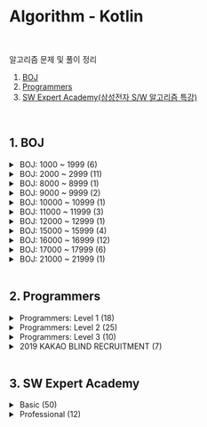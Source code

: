 # Algorithm - Kotlin
<br/>

알고리즘 문제 및 풀이 정리<br/>


1. [BOJ](#1-boj) <br/>
2. [Programmers](#2-programmers) <br/>
3. [SW Expert Academy(삼성전자 S/W 알고리즘 특강)](#3-sw-expert-academy) <br/>


<br/>

## 1. BOJ

<details>
<summary>&nbsp;BOJ: 1000 ~ 1999 (6)</summary>
<div markdown="1">
<br/>

| 번호                                         | 제목                       | 유형       | 풀이                                    |
|--------------------------------------------|---------------------------|----------|---------------------------------------|
| [1012](https://www.acmicpc.net/problem/1012) |[유기농 배추](src/boj/dfsBfs/BOJ_1012_OrganicCabbage.kt)| BFS      |
| [1175](https://www.acmicpc.net/problem/1175) |[배달](src/boj/dfsBfs/BOJ_1175_Delivery.kt)| BFS      | [blog](https://jsl663.tistory.com/33) |
| [1260](https://www.acmicpc.net/problem/1260) |[DFS 와 BFS](src/boj/dfsBfs/BOJ_1260_DFSandBFS.kt)| DFS, BFS |
| [1385](https://www.acmicpc.net/problem/1385) |[벌집](src/boj/dfsBfs/BOJ_1385_HoneyComb.kt) | BFS | [blog](https://jsl663.tistory.com/38) |
| [1525](https://www.acmicpc.net/problem/1525) |[퍼즐](src/boj/dfsBfs/BOJ_1525_Puzzle.kt) | BFS      | [blog](https://jsl663.tistory.com/31) |
| [1913](https://www.acmicpc.net/problem/1913) |[달팽이1](src/boj/unsolved/BOJ_1913_Snail.kt)| 구현       |

</div>
</details>


<details>
<summary>&nbsp;BOJ: 2000 ~ 2999 (11)</summary>
<div markdown="1">
<br/>

| 번호                                          | 제목                                                   | 유형    | 풀이  |
|----------------------------------------------|------------------------------------------------------|-------|-----|
| [2178](https://www.acmicpc.net/problem/2178) | [미로 탐색](src/boj/dfsBfs/BOJ_2178_MazeExploration.kt)  | BFS   |
| [2210](https://www.acmicpc.net/submit/2210) | [숫자판 점프](src/boj/bruteForce/BOJ_2210_NumPadJump.kt) | 완전 탐색 |
| [2422](https://www.acmicpc.net/problem/2422) | [한윤정이 이탈리아에 가서 아이스크림을 사먹는데](src/boj/bruteForce/BOJ_2422_ItalyIcecream.kt) | 완전 탐색 |
| [2470](https://www.acmicpc.net/problem/2470) | [두 용액](src/boj/etc/BOJ_2470_TwoSolutions.kt) | 투 포인터 |
| [2529](https://www.acmicpc.net/problem/2529) | [부등호](src/boj/bruteForce/BOJ_2529_InequalitySign.kt) | 완전 탐색 |
| [2606](https://www.acmicpc.net/problem/2606) | [바이러스](src/boj/dfsBfs/BOJ_2606_Virus.kt) | BFS |
| [2667](https://www.acmicpc.net/problem/2667) | [단지 번호 붙이기](src/boj/dfsBfs/BOJ_2667_VillageNumbering.kt) | BFS |
| [2675](https://www.acmicpc.net/problem/2675) | [문자열 반복](src/boj/unsolved/BOJ_2675_StringRepetition.kt) | 구현 |
| [2745](https://www.acmicpc.net/problem/2745) | [진법 변환](src/boj/unsolved/BOJ_2745_BaseConversion.kt) | 구현 |
| [2839](https://www.acmicpc.net/problem/2839) | [설탕 배달](src/boj/dp/BOJ_2839_SugarDelivery.kt) | DP |
| [2902](https://www.acmicpc.net/problem/2902) | [KMP는 왜 KMP일까?](src/boj/etc/BOJ_2902_WhyIsKMPaKMP.kt) | 구현 |

</div>
</details>


<details>
<summary>&nbsp;BOJ: 8000 ~ 8999 (1)</summary>
<div markdown="1">
<br/>

| 번호                                          | 제목                                                   | 유형    | 풀이 |
|----------------------------------------------|------------------------------------------------------|-------|-----|
| [8111](https://www.acmicpc.net/problem/8111) | [0 과 1](src/boj/dfsBfs/BOJ_8111_ZeroAndOne.kt) | BFS |

</div>
</details>


<details>
<summary>&nbsp;BOJ: 9000 ~ 9999 (2)</summary>
<div markdown="1">
<br/>

| 번호                                          | 제목                                                   | 유형   | 풀이 |
|----------------------------------------------|------------------------------------------------------|------|-----|
| [9019](https://www.acmicpc.net/problem/9019) | [DSLR](src/boj/unsolved/BOJ_9019_DSLR.kt) | BFS  |
| [9328](https://www.acmicpc.net/problem/9328) | [열쇠](src/boj/dfsBfs/BOJ_9328_Key.kt) | BFS  |

</div>
</details>


<details>
<summary>&nbsp;BOJ: 10000 ~ 10999 (1)</summary>
<div markdown="1">
<br/>

| 번호                                          | 제목                                                   | 유형   | 풀이 |
|----------------------------------------------|------------------------------------------------------|------|-----|
| [10942](https://www.acmicpc.net/problem/10942) | [팰린드롬?](src/boj/dp/BOJ_10942_Palindrome.kt) | DP |

</div>
</details>


<details>
<summary>&nbsp;BOJ: 11000 ~ 11999 (3)</summary>
<div markdown="1">
<br/>

| 번호                                             | 제목                                                 | 유형  | 풀이 |
|------------------------------------------------|----------------------------------------------------|-----|-----|
| [11005](https://www.acmicpc.net/problem/11005) | [진법 변환2](src/boj/etc/BOJ_11005_BaseConversion2.kt) | 구현  |
| [11048](https://www.acmicpc.net/problem/11048) | [이동하기](src/boj/dp/BOJ_11048_Move.kt)               | DP  |
| [11060](https://www.acmicpc.net/problem/11060) | [점프 점프](src/boj/dp/BOJ_11060_JumpJump.kt)          | DP  |

</div>
</details>


<details>
<summary>&nbsp;BOJ: 12000 ~ 12999 (1)</summary>
<div markdown="1">
<br/>

| 번호                                             | 제목                                                   | 유형    | 풀이 |
|------------------------------------------------|------------------------------------------------------|-------|-----|
| [12851](https://www.acmicpc.net/problem/12851) | [숨바꼭질 2](src/boj/dfsBfs/BOJ_12851_HideAndSeek2.kt) | BFS |

</div>
</details>


<details>
<summary>&nbsp;BOJ: 15000 ~ 15999 (4)</summary>
<div markdown="1">
<br/>

| 번호                                             | 제목                                                   | 유형    | 풀이 |
|------------------------------------------------|------------------------------------------------------|-------|-----|
| [15558](https://www.acmicpc.net/problem/15558) | [점프 게임](src/boj/dfsBfs/BOJ_15558_JumpGame.kt) | BFS |
| [15653](https://www.acmicpc.net/problem/15653) | [구슬 탈출 4](src/boj/dfsBfs/BOJ_15653_MarbleEscape4.kt) | BFS | [blog](https://jsl663.tistory.com/33) |
| [15683](https://www.acmicpc.net/problem/15683) | [감시](src/boj/bruteForce/BOJ_15683_Serveillance.kt) | 완전 탐색 |
| [15686](https://www.acmicpc.net/problem/15686) | [치킨 배달](src/boj/bruteForce/BOJ_15686_ChickenDelivery.kt) | 완전 탐색 |

</div>
</details>


<details>
<summary>&nbsp;BOJ: 16000 ~ 16999 (12)</summary>
<div markdown="1">
<br/>

| 번호                                             | 제목                                                   | 유형    | 풀이                                     |
|------------------------------------------------|------------------------------------------------------|-------|----------------------------------------|
| [16637](https://www.acmicpc.net/problem/16637) | [괄호 추가하기](src/boj/bruteForce/BOJ_16637_AddParentheses.kt) | 완전 탐색 |
| [16920](https://www.acmicpc.net/problem/16920) | [확장 게임](src/boj/dfsBfs/BOJ_16920_ExpansionGame.kt) | BFS | [blog](https://jsl663.tistory.com/35)  |
| [16922](https://www.acmicpc.net/problem/16922) | [로마 숫자 만들기](src/boj/bruteForce/BOJ_16922_MakingRomanNumerals.kt) | 완전 탐색 |
| [16924](https://www.acmicpc.net/problem/16924) | [십자가 찾기](src/boj/bruteForce/BOJ_16924_FindCross.kt) | 완전 탐색 |
| [16936](https://www.acmicpc.net/problem/16936) | [나3곱2](src/boj/bruteForce/BOJ_16936_Division3Multiplication2.kt) | 완전 탐색 |
| [16937](https://www.acmicpc.net/problem/16937) | [두 스티커](src/boj/bruteForce/BOJ_16937_TwoStickers.kt) | 완전 탐색 |
| [16938](https://www.acmicpc.net/problem/16938) | [캠프 준비](src/boj/bruteForce/BOJ_16938_CampReady.kt) | 완전 탐색 |
| [16943](https://www.acmicpc.net/problem/16943) | [숫자 재배치](src/boj/bruteForce/BOJ_16943_NumberReplacement.kt) | 완전 탐색 |
| [16959](https://www.acmicpc.net/problem/16959) | [체스판 여행 1](src/boj/dfsBfs/BOJ_16959_ChessboardTravel1.kt) | BFS | [blog](https://jsl663.tistory.com/40)  |
| [16968](https://www.acmicpc.net/problem/16968) | [차량 번호판1](src/boj/bruteForce/BOJ_16968_LicensePlate1.kt) | 완전 탐색 |
| [16971](https://www.acmicpc.net/problem/16917) | [양념 반 후라이드 반](src/boj/bruteForce/BOJ_16971_HalfSeasonedHalfFried.kt) | 완전 탐색 |
| [16973](https://www.acmicpc.net/problem/16973) | [직사각형 탈출](src/boj/dfsBfs/BOJ_16973_RectangleEscape.kt) | BFS |

</div>
</details>


<details>
<summary>&nbsp;BOJ: 17000 ~ 17999 (6)</summary>
<div markdown="1">
<br/>

| 번호                                             | 제목                                                   | 유형    | 풀이  |
|------------------------------------------------|------------------------------------------------------|-------|-----|
| [17088](https://www.acmicpc.net/problem/17088) | [등차수열 변환](src/boj/bruteForce/BOJ_17088_ArithmeticSequenceTransform.kt) | 완전 탐색 |
| [17089](https://www.acmicpc.net/problem/17089) | [세 친구](src/boj/bruteForce/BOJ_17089_ThreeFriends.kt) | 완전 탐색 |
| [17071](https://www.acmicpc.net/problem/17071) | [숨바꼭질 5](src/boj/dfsBfs/BOJ_17071_HideAndSeek5.kt) | BFS   | [blog](https://jsl663.tistory.com/32) |
| [17135](https://www.acmicpc.net/problem/17135) | [캐슬 디펜스](src/boj/bruteForce/BOJ_17135_CastleDefense.kt) | 완전 탐색 |
| [17281](https://www.acmicpc.net/problem/17281) | [야구](src/boj/bruteForce/BOJ_17281_Baseball.kt) | 완전 탐색 |
| [17406](https://www.acmicpc.net/problem/17406) | [배열 돌리기4](src/boj/bruteForce/BOJ_17406_ArrayRotation4.kt) | 완전 탐색 |

</div>
</details>


<details>
<summary>&nbsp;BOJ: 21000 ~ 21999 (1)</summary>
<div markdown="1">
<br/>

| 번호                                             | 제목                                                   | 유형    | 풀이  |
|------------------------------------------------|------------------------------------------------------|-------|-----|
| [21921](https://www.acmicpc.net/problem/21921) | [블로그](src/boj/etc/BOJ_21921_Blog.kt) | 슬라이딩 윈도우 |

</div>
</details>


<br/>

## 2. Programmers

<details>
<summary>&nbsp;Programmers: Level 1 (18)</summary>
<div markdown="1">
<br/>

|  레벨  |제목|유형|
|:----:|----|----|
|  1   |[없는 숫자 더하기](src/programmers/practice/level1/AddMissingNumbers.kt)|
|  1   |[음양 더하기](src/programmers/practice/level1/AddNegativePositiveNumbers.kt)|
|  1   |[부족한 금액 계산하기](src/programmers/practice/level1/CalculateShortfall.kt)|
|  1   |[크레인 인형뽑기 게임](src/programmers/practice/level1/CranePuppetGame.kt)|
|  1   |[내적(Dot product)](src/programmers/practice/level1/DotProduct.kt)|
|  1   |[실패율](src/programmers/kakao/y2019/KAKAO_BLIND_2019_P1.kt)|
|  1   |[나머지가 1이 되는 수 찾기](src/programmers/practice/level1/FindRemainderOne.kt)|
|  1   |[신고 결과 받기](src/programmers/practice/level1/GetReportResults.kt)|
|  1   |[체육복](src/programmers/practice/level1/GymSuit.kt)|
|  1   |[K번째 수](src/programmers/practice/level1/KthNumber.kt)|
|  1   |[로또](src/programmers/practice/level1/Lotto.kt)|
|  1   |[최소 직사각형](src/programmers/practice/level1/MinRectangle.kt)|
|  1   |[모의고사](src/programmers/practice/level1/MockExam.kt)|
|  1   |[약수의 갯수와 덧셈](src/programmers/practice/level1/NumberOfDivisorsAndAddition.kt)|
|  1   |[두 개 뽑아서 더하기](src/programmers/practice/level1/TakeTwoNumbersAndSums.kt)|
|  1   |[3진법 뒤집기](src/programmers/practice/level1/TernaryReversed.kt)|
|  1   |[2016년](src/programmers/practice/level1/Year2016.kt)|

</div>
</details>


<details>
<summary>&nbsp;Programmers: Level 2 (25)</summary>
<div markdown="1">
<br/>

|레벨|제목|유형|
|:----:|----|----|
|  2   |[양궁 대회](src/programmers/practice/level2/ArcheryCompetition.kt)|
|  2   |[카펫](src/programmers/practice/level2/Carpet.kt)|
|  2   |[거리두기 확인하](src/programmers/practice/level2/CheckSocialDistancing.kt)|
|  2   |[배달](src/programmers/practice/level2/Delivery.kt)|
|  2   |[위장](src/programmers/practice/level2/DisGuise.kt)|
|  2   |[피로도](src/programmers/practice/level2/FatigueLevel.kt)|
|  2   |[소수 찾기](src/programmers/practice/level2/FindPrimeNumber.kt)|
|  2   |[기능 개발](src/programmers/practice/level2/FunctionDevelopment.kt)|
|  2   |[H-Index](src/programmers/practice/level2/H_Index.kt)|
|  2   |[조이스틱](src/programmers/practice/level2/JoyStick.kt)|
|  2   |[K진수에서 소수 갯수 구하기](src/programmers/practice/level2/KdecimalPrimeNumber.kt)|
|  2   |[가장 큰 수](src/programmers/practice/level2/LargestNumber.kt)|
|  2   |[빛의 경로 싸이클](src/programmers/practice/level2/LightPathCycle.kt)|
|  2   |[행렬 테두리 회전하기](src/programmers/practice/level2/MatrixEdgeRotation.kt)|
|  2   |[수식 최대화](src/programmers/practice/level2/MaximizeFormulas.kt)|
|  2   |[괄호 변환](src/programmers/practice/level2/ParenthesisConversion.kt)|
|  2   |[주차 요금 계산](src/programmers/practice/level2/ParkingFeeCalculation.kt)|
|  2   |[멀쩡한 사각형](src/programmers/practice/level2/PlainSquare.kt)|
|  2   |[프린터](src/programmers/practice/level2/Printer.kt)|
|  2   |[괄호 회전하기](src/programmers/practice/level2/RotateParentheses.kt)|
|  2   |[문자열 압축](src/programmers/practice/level2/StringZip.kt)|
|  2   |[타겟 넘버](src/programmers/practice/level2/TargetNumber.kt)|
|  2   |[삼각 달팽이](src/programmers/practice/level2/TriangleSnail.kt)|
|  2   |[다리를 지나는 트럭](src/programmers/practice/level2/TrucksCrossingBridge.kt)|
|  2   |[튜플](src/programmers/practice/level2/Tuple.kt)|

</div>
</details>


<details>
<summary>&nbsp;Programmers: Level 3 (10)</summary>
<div markdown="1">
<br/>

|  레벨  |제목|유형|
|:----:|----|----|
|  3   |[베스트 앨범](src/programmers/practice/level3/BestAlbum.kt)|
|  3   |[섬 연결하기](src/programmers/practice/level3/ConnectingIslands.kt)|
|  3   |[디스크 컨트롤러](src/programmers/practice/level3/DiskController.kt)|
|  3   |[이중 우선순위 큐](src/programmers/practice/level3/DualPriorityQueue.kt)|
|  3   |[가장 먼 노드](src/programmers/practice/level3/FarthestNode.kt)|
|  3   |[입국 심사](src/programmers/practice/level3/Immigration.kt)|
|  3   |[네트워크](src/programmers/practice/level3/Network.kt)|
|  3   |[양과 늑대](src/programmers/practice/level3/SheepAndWolf.kt)|
|  3   |[여행 경로](src/programmers/practice/level3/TravelRoute.kt)|
|  3   |[단어 변환](src/programmers/practice/level3/WordConversion.kt)|

</div>
</details>


<details>
<summary>&nbsp;2019 KAKAO BLIND RECRUITMENT (7)</summary>
<div markdown="1">
<br/>

| 번호  | 제목 |
|:---:|----|
|  1  |[실패율](src/programmers/kakao/y2019/KAKAO_BLIND_2019_P1.kt)|
|  2  |[오픈채팅방](src/programmers/kakao/y2019/KAKAO_BLIND_2019_P2.kt)|
|  3  |[후보키](src/programmers/kakao/y2019/KAKAO_BLIND_2019_P3.kt)|
|  4  |[길 찾기 게임](src/programmers/kakao/y2019/KAKAO_BLIND_2019_P4.kt)|
|  5  |[무지의 먹방 라이브](src/programmers/kakao/y2019/KAKAO_BLIND_2019_P5.kt)|
|  6  |[매칭 점수](src/programmers/kakao/y2019/KAKAO_BLIND_2019_P6.kt)|
|  7  |[블록 게임](src/programmers/kakao/y2019/KAKAO_BLIND_2019_P7.kt)|

</div>
</details>


<br/>

## 3. SW Expert Academy


<details>
<summary>&nbsp;Basic (50)</summary>
<div markdown="1">
<br/>

| 순서  | 제목                                                                                            | 유형           |
|:---:|-----------------------------------------------------------------------------------------------|--------------|
|  1  | [새로운 불면증 치료법](src/swExpertAcademy/basic/SWEA_P01.java)                                        | 비트 연산        |
|  2  | [이진수 표현](src/swExpertAcademy/basic/SWEA_P02.java)                                             | 비트 연산        |
|  3  | [동아리실 관리하기](src/swExpertAcademy/basic/SWEA_P03.java)                                          | 비트 연산        |
|  4  | [기초 Single Linked List 연습](src/swExpertAcademy/basic/SWEA_P04.java)                           | 연결 리스트       |
|  5  | [기초 Double Linked List 연습](src/swExpertAcademy/basic/SWEA_P05.java)                           | 연결 리스트       |
|  6  | [암호문3](src/swExpertAcademy/basic/SWEA_P05.java)                                               | 연결 리스트       |
|  7  | -                                                                                             |              |
|  8  | [수열 편집](src/swExpertAcademy/basic/SWEA_P08.java)                                              | 연결 리스트       |
|  9  | [중위 순회](src/swExpertAcademy/basic/SWEA_P09.java)                                              | 트리           |
| 10  | [사칙연산 유효성 검사](src/swExpertAcademy/basic/SWEA_P10.java)                                        | 트리           |
| 11  | [사칙연산](src/swExpertAcademy/basic/SWEA_P11.java)                                               | 트리           |
| 12  | [공통조상](src/swExpertAcademy/basic/SWEA_P12.java)                                               | 트리           |
| 13  | [Directory](src/swExpertAcademy/basic/SWEA_P13.java)                                          | 트리           |
| 14  | [기초 DFS 연습](src/swExpertAcademy/basic/SWEA_P14.java)                                          | 그래프          |
| 15  | [기초 BFS 연습](src/swExpertAcademy/basic/SWEA_P15.java)                                          | 그래프          |
| 16  | [프로세서 연결하기](src/swExpertAcademy/basic/SWEA_P16.java)                                          | 그래프          |
| 17  | [파핑파핑 지뢰찾기](src/swExpertAcademy/basic/SWEA_P17.java)                                          | 그래프          |
| 18  | [영준이의 진짜 BFS](src/swExpertAcademy/basic/SWEA_P18.java)                                        | 그래프          |
| 19  | [최장 공통 부분 수열](src/swExpertAcademy/basic/SWEA_P19.java)                                        | DP           |
| 20  | [0/1 Knapsack](src/swExpertAcademy/basic/SWEA_P20.java)                                       | DP           |
| 21  | [스팟마트](src/swExpertAcademy/basic/SWEA_P21.java)                                               | DP           |
| 22  | [쉬운 거스름돈](src/swExpertAcademy/basic/SWEA_P22.java)                                            | 그리디          |
| 23  | [자기 방으로 돌아가기](src/swExpertAcademy/basic/SWEA_P23.java)                                        | 그리디          |
| 24  | [최대 상금](src/swExpertAcademy/basic/SWEA_P24.java)                                              | 그리디          |
| 25  | [문자열 교집합](src/swExpertAcademy/basic/SWEA_P25.java)                                            | 해시           |
| 26  | [[Pro] 단어가 등장하는 횟수](src/swExpertAcademy/basic/SWEA_P26.java)                                  | 해시           |
| 27  | [은기의 아주 큰 그림](src/swExpertAcademy/basic/SWEA_P27.java)                                        | 해시           |
| 28  | [연락처 Database](src/swExpertAcademy/basic/SWEA_P28.java)                                       | 해시           |
| 29  | [메일 서버](src/swExpertAcademy/basic/SWEA_P29.java)                                              | 해시           |
| 30  | [문자열 암호화](src/swExpertAcademy/basic/SWEA_P30.java)                                            | 해시           |
| 31  | [기초 Partial Sort 연습](src/swExpertAcademy/basic/userSolution/SWEA_P31_UserSolution.java)       | 힙            |
| 32  | [힙](src/swExpertAcademy/basic/SWEA_P32.java)                                                  | 힙            |
| 33  | [보급로](src/swExpertAcademy/basic/SWEA_P33.java)                                                | 힙            |
| 34  | [중간값 구하기](src/swExpertAcademy/basic/userSolution/SWEA_P34_UserSolution.java)                  | 힙            |
| 35  | [수 만들기](src/swExpertAcademy/basic/userSolution/SWEA_P35_UserSolution.java)                    | 힙            |
| 36  | [Social Media](src/swExpertAcademy/basic/userSolution/SWEA_P36_UserSolution.java)             | 힙            |
| 37  | [염라대왕의 이름 정렬](src/swExpertAcademy/basic/userSolution/SWEA_P37_UserSolution.java)              | 분할정복         |
| 38  | [사탕 분배](src/swExpertAcademy/basic/userSolution/SWEA_P38_UserSolution.java)                    | 분할정복         |
| 39  | [[Pro] Inversion Counting](src/swExpertAcademy/basic/userSolution/SWEA_P39_UserSolution.java) | 분할정복         |
| 40  | [영어 공부](src/swExpertAcademy/basic/userSolution/SWEA_P40_UserSolution.java)                    | 이분 탐색        |
| 41  | [촛불 이벤트](src/swExpertAcademy/basic/userSolution/SWEA_P41_UserSolution.java)                   | 이분 탐색        |
| 42  | [사탕 가방](src/swExpertAcademy/basic/userSolution/SWEA_P42_UserSolution.java)                    | 이분 탐색        |
| 43  | [광고 시간 정하기](src/swExpertAcademy/basic/userSolution/SWEA_P43_UserSolution.java)                | 이분 탐색        |
| 44  | [3차원 농부](src/swExpertAcademy/basic/SWEA_P44.java)                                             | 이분 탐색        |
| 45  | [[Pro] 그래도 수명이 절반이 되어서는...](src/swExpertAcademy/basic/SWEA_P45.java)                          | 이분 탐색        |
| 46  | [K번째 접미어](src/swExpertAcademy/basic/SWEA_P46.java)                                            | 트라이          |
| 47  | [K번째 문자열](src/swExpertAcademy/basic/SWEA_P47.java)                                            | 트라이          |
| 48  | [단어 검색](src/swExpertAcademy/basic/userSolution/SWEA_P48_UserSolution.java)                    | 트라이          |
| 49  | [Segment Tree 연습 - 1](src/swExpertAcademy/basic/SWEA_P49.java)                                | Segment Tree |
| 50  | [Segment Tree 연습 - 2](src/swExpertAcademy/basic/SWEA_P50.java)                                | Segment Tree |

</div>
</details>


<details>
<summary>&nbsp;Professional (12)</summary>
<div markdown="1">
<br/>

| 순서  | 제목                                                                                | 키워드                                      |
|:---:|-----------------------------------------------------------------------------------|------------------------------------------|
|  1  | [[Pro] 병사 관리](src/swExpertAcademy/professional/SWEA_PRO_P01_UserSolution.java)    | 원형 더블 연결 리스트                             |
|  2  | [[Pro] 긴 사다리 게임](src/swExpertAcademy/professional/SWEA_PRO_P02_UserSolution.java) | 트리                                       |
|  3  | [[Pro] 메모리 시스템](src/swExpertAcademy/professional/SWEA_PRO_P03_UserSolution.java)  | 트리                                       |
|  4  | [[Pro] 계산 게임](src/swExpertAcademy/professional/SWEA_PRO_P04_UserSolution.java)    | Hash, Sliding Window                     |
|  5  | [[Pro] 섬 지키기](src/swExpertAcademy/professional/SWEA_PRO_P05_UserSolution.java)    | 배열, Hash, BFS, DP                        |
|  6  | [[Pro] 가게 관리](src/swExpertAcademy/professional/SWEA_PRO_P06_UserSolution.java)    | HashMap, AVL Tree                        |
|  7  | [[Pro] 우주자원개발](src/swExpertAcademy/professional/SWEA_PRO_P07_UserSolution.java)   | 트라이, 정렬                                  |
|  8  | [[Pro] 리스트 복사](src/swExpertAcademy/professional/SWEA_PRO_P08_UserSolution.java)   | Trie, HashMap, List, Reference, DeepCopy |
|  9  | [[Pro] 끝말잇기2](src/swExpertAcademy/professional/SWEA_PRO_P09_UserSolution.java)    | 해시 함수, AVL Tree, HashSet                 |
| 10  | [[Pro] AI 로봇](src/swExpertAcademy/professional/SWEA_PRO_P10_UserSolution.java)    | AVL Tree, 우선순위 큐                         |
| 11  | [[Pro] P2P 네트워크](src/swExpertAcademy/professional/SWEA_PRO_P11_UserSolution.java) | Trie, BFS, Graph                         |
| 12  | [[Pro] 순위표](src/swExpertAcademy/professional/SWEA_PRO_P12_UserSolution.java)      | 세그먼트 트리, 이분 탐색, AVL Tree                 |

</div>
</details>